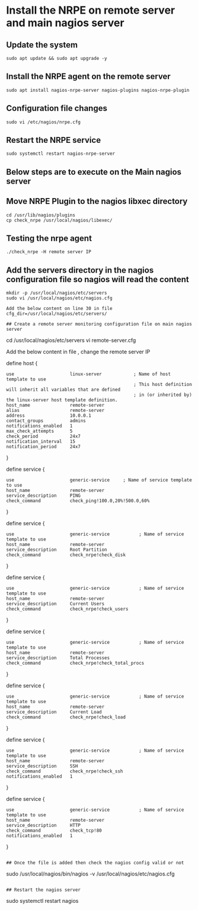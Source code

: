 # Install the NRPE on remote server and main nagios server

## Update the system
```
sudo apt update && sudo apt upgrade -y
```

## Install the NRPE agent on the remote server 
```
sudo apt install nagios-nrpe-server nagios-plugins nagios-nrpe-plugin
```

## Configuration file changes 
```
sudo vi /etc/nagios/nrpe.cfg
```

## Restart the NRPE service 
```
sudo systemctl restart nagios-nrpe-server
```


## Below steps are to execute on the Main nagios server 

## Move NRPE Plugin to the nagios libxec directory  
```
cd /usr/lib/nagios/plugins
cp check_nrpe /usr/local/nagios/libexec/
```

## Testing the nrpe agent 
```
./check_nrpe -H remote server IP
```


## Add the servers directory in the nagios configuration file so nagios will read the content 
```
mkdir -p /usr/local/nagios/etc/servers
sudo vi /usr/local/nagios/etc/nagios.cfg

Add the below content on line 30 in file 
cfg_dir=/usr/local/nagios/etc/servers/

## Create a remote server monitoring configuration file on main nagios server
```
 cd /usr/local/nagios/etc/servers
 vi remote-server.cfg

 Add the below content in file , change the remote server IP

 define host {

    use                     linux-server            ; Name of host template to use
                                                    ; This host definition will inherit all variables that are defined
                                                    ; in (or inherited by) the linux-server host template definition.
    host_name               remote-server
    alias                   remote-server
    address                 10.0.0.1
    contact_groups          admins
    notifications_enabled   1
    max_check_attempts      5
    check_period            24x7
    notification_interval   15
    notification_period     24x7

 }

 define service {

    use                     generic-service     ; Name of service template to use
    host_name               remote-server
    service_description     PING
    check_command           check_ping!100.0,20%!500.0,60%
 }

 define service {

    use                     generic-service           ; Name of service template to use
    host_name               remote-server
    service_description     Root Partition
    check_command           check_nrpe!check_disk
 }


 define service {

    use                     generic-service           ; Name of service template to use
    host_name               remote-server
    service_description     Current Users
    check_command           check_nrpe!check_users
 }

 define service {

    use                     generic-service           ; Name of service template to use
    host_name               remote-server
    service_description     Total Processes
    check_command           check_nrpe!check_total_procs
 }


  define service {

    use                     generic-service           ; Name of service template to use
    host_name               remote-server
    service_description     Current Load
    check_command           check_nrpe!check_load
 }

 define service {

    use                     generic-service           ; Name of service template to use
    host_name               remote-server
    service_description     SSH
    check_command           check_nrpe!check_ssh
    notifications_enabled   1
  }


 define service {

    use                     generic-service           ; Name of service template to use
    host_name               remote-server
    service_description     HTTP
    check_command           check_tcp!80
    notifications_enabled   1
  }
  
```

## Once the file is added then check the nagios config valid or not
```
sudo /usr/local/nagios/bin/nagios -v /usr/local/nagios/etc/nagios.cfg
```

## Restart the nagios server 
```
sudo systemctl restart nagios
```
